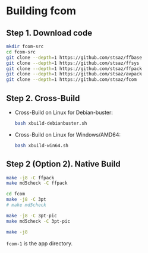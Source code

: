 # Building fcom

## Step 1. Download code

```sh
mkdir fcom-src
cd fcom-src
git clone --depth=1 https://github.com/stsaz/ffbase
git clone --depth=1 https://github.com/stsaz/ffsys
git clone --depth=1 https://github.com/stsaz/ffpack
git clone --depth=1 https://github.com/stsaz/avpack
git clone --depth=1 https://github.com/stsaz/fcom
```

## Step 2. Cross-Build

* Cross-Build on Linux for Debian-buster:

	```sh
	bash xbuild-debianbuster.sh
	```

* Cross-Build on Linux for Windows/AMD64:

	```sh
	bash xbuild-win64.sh
	```

## Step 2 (Option 2). Native Build

```sh
make -j8 -C ffpack
make md5check -C ffpack

cd fcom
make -j8 -C 3pt
# make md5check

make -j8 -C 3pt-pic
make md5check -C 3pt-pic

make -j8
```

`fcom-1` is the app directory.
